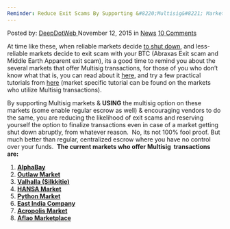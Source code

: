 ```yaml
---
Reminder: Reduce Exit Scams By Supporting &#8220;Multisig&#8221; Markets
---
```

<article class="post-listing post-12102 post type-post status-publish format-standard hentry category-news tag-exit tag-multisig tag-reduce tag-reminder tag-scams tag-supporting">
<div class="post-inner">
<span>Posted by: <a href="https://www.deepdotweb.com/author/admin/" title="">DeepDotWeb </a></span>
<span>November 12, 2015</span>
<span>in <a href="https://www.deepdotweb.com/category/news/" rel="category tag">News</a></span>
<span><a href="https://www.deepdotweb.com/2015/11/12/reminder-reduce-exit-scams-by-supporting-multisig-markets/#comments">10 Comments</a></span>


<p>At time like these, when reliable markets decide <a href="https://www.deepdotweb.com/2015/08/26/agora-market-to-pause-operations-finish-your-orders-and-withdraw-money/">to shut down</a>, and less-reliable markets decide to exit scam with your BTC (Abraxas Exit scam and Middle Earth Apparent exit scam), its a good time to remind you about the several markets that offer Multisig transactions, for those of you who don&#8217;t know what that is, you can read about it <a href="https://en.bitcoin.it/wiki/Multisignature">here</a>, and try a few practical tutorials from <a href="https://www.deepdotweb.com/multisig-guides/">here</a> (market specific tutorial can be found on the markets who utilize Multisig transactions).</p>
<p>By supporting Multisig markets &amp; <strong>USING</strong> the multisig option on these markets (some enable regular escrow as well) &amp; encouraging vendors to do the same, you are reducing the likelihood of exit scams and reserving yourself the option to finalize transactions even in case of a market getting shut down abruptly, from whatever reason.  No, its not 100% fool proof. But much better than regular, centralized escrow where you have no control over your funds.  <strong>The current markets who offer Multisig  transactions are:</strong></p>
<ol>
<li>
<div class="sabai-directory-title"><strong><a class=" sabai-entity-permalink sabai-entity-id-1514 sabai-entity-type-content sabai-entity-bundle-name-directory-listing sabai-entity-bundle-type-directory-listing" title="AlphaBay" href="https://www.deepdotweb.com/marketplace-directory/listing/alphabay/">AlphaBay</a></strong></div>
</li>
<li>
<div class="sabai-directory-title"><strong><a class=" sabai-entity-permalink sabai-entity-id-11 sabai-entity-type-content sabai-entity-bundle-name-directory-listing sabai-entity-bundle-type-directory-listing" title="Outlaw Market" href="https://www.deepdotweb.com/marketplace-directory/listing/outlaw-market/">Outlaw Market</a></strong></div>
</li>
<li>
<div class="sabai-directory-title"><strong><a class=" sabai-entity-permalink sabai-entity-id-2011 sabai-entity-type-content sabai-entity-bundle-name-directory-listing sabai-entity-bundle-type-directory-listing" title="Valhalla (Silkkitie)" href="https://www.deepdotweb.com/marketplace-directory/listing/silkkitie/">Valhalla (Silkkitie)</a></strong></div>
</li>
<li>
<div class="sabai-directory-title"><strong><a class=" sabai-entity-permalink sabai-entity-id-4061 sabai-entity-type-content sabai-entity-bundle-name-directory-listing sabai-entity-bundle-type-directory-listing" title="HANSA Market" href="https://www.deepdotweb.com/marketplace-directory/listing/hansa-market/">HANSA Market</a></strong></div>
</li>
<li>
<div class="sabai-directory-title"><strong><a class=" sabai-entity-permalink sabai-entity-id-3749 sabai-entity-type-content sabai-entity-bundle-name-directory-listing sabai-entity-bundle-type-directory-listing" title="Python Market" href="https://www.deepdotweb.com/marketplace-directory/listing/python-market/">Python Market</a></strong></div>
</li>
<li>
<div class="sabai-directory-title"><strong><a class=" sabai-entity-permalink sabai-entity-id-2779 sabai-entity-type-content sabai-entity-bundle-name-directory-listing sabai-entity-bundle-type-directory-listing" title="East India Company" href="https://www.deepdotweb.com/marketplace-directory/listing/east-india-company/">East India Company</a></strong></div>
</li>
<li>
<div class="sabai-directory-title"><strong><a class=" sabai-entity-permalink sabai-entity-id-5855 sabai-entity-type-content sabai-entity-bundle-name-directory-listing sabai-entity-bundle-type-directory-listing" title="Acropolis Market" href="https://www.deepdotweb.com/marketplace-directory/listing/acropolis-market/">Acropolis Market</a> </strong></div>
</li>
<li>
<div class="sabai-directory-title"><strong><a class=" sabai-entity-permalink sabai-entity-id-5113 sabai-entity-type-content sabai-entity-bundle-name-directory-listing sabai-entity-bundle-type-directory-listing" title="Aflao Marketplace" href="https://www.deepdotweb.com/marketplace-directory/listing/aflao-marketplace/">Aflao Marketplace</a>  </strong></div>
</li>
</ol>
</div>
<span style="display:none"><a href="https://www.deepdotweb.com/tag/exit/" rel="tag">exit</a> <a href="https://www.deepdotweb.com/tag/markets/" rel="tag">markets</a> <a href="https://www.deepdotweb.com/tag/multisig/" rel="tag">multisig</a> <a href="https://www.deepdotweb.com/tag/reduce/" rel="tag">reduce</a> <a href="https://www.deepdotweb.com/tag/reminder/" rel="tag">reminder</a> <a href="https://www.deepdotweb.com/tag/scams/" rel="tag">scams</a> <a href="https://www.deepdotweb.com/tag/supporting/" rel="tag">supporting</a></span> <span style="display:none" class="updated">2015-11-12